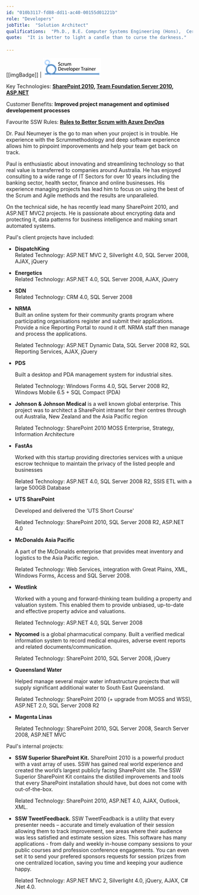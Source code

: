 ```yaml
---
id: "010b3117-fd88-dd11-ac40-00155d01221b"
role: "Developers"
jobTitle:  "Solution Architect"
qualifications:  "Ph.D., B.E. Computer Systems Engineering (Hons),  Cert. Scrum Master"
quote:  "It is better to light a candle than to curse the darkness."

---
```


[[imgBadge]]
| [![](./Images/Bio/scrumtrainer.png)](http://www.ssw.com.au/ssw/Events/Scrum-Training-Course.aspx)

Key Technologies: **[SharePoint 2010](http://www.ssw.com.au/ssw/Consulting/SharePoint.aspx), [Team Foundation Server 2010](http://www.ssw.com.au/ssw/Consulting/ALM.aspx), [ASP.NET](http://www.ssw.com.au/ssw/Consulting/WebsiteDevelopment.aspx)**  

Customer Benefits: **Improved project management and optimised developement processes**  

Favourite SSW Rules: **[Rules to Better Scrum with Azure DevOps](https://ssw.com.au/rules/rules-to-better-scrum-using-azure-devops/)**

Dr. Paul Neumeyer is the go to man when your project is in trouble. He experience with the Scrummethodology and deep software experience allows him to pinpoint imporovements and help your team get back on track.  

 Paul is enthusiastic about innovating and streamlining technology so that real value is transferred to companies around Australia. He has enjoyed consulting to a wide range of IT Sectors for over 10 years including the banking sector, health sector, finance and online businesses. His experience managing projects has lead him to focus on using the best of the Scrum and Agile methods and the results are unparalleled.   

 On the technical side, he has recently lead many SharePoint 2010, and ASP.NET MVC2 projects. He is passionate about encrypting data and protecting it, data patterns for business intelligence and making smart automated systems.

Paul's client projects have included:

*   **DispatchKing**  
    Related Technology: ASP.NET MVC 2, Silverlight 4.0, SQL Server 2008, AJAX, jQuery 

*   **Energetics**  
    Related Technology: ASP.NET 4.0, SQL Server 2008, AJAX, jQuery 

*   **SDN**  
    Related Technology: CRM 4.0, SQL Server 2008 

*   **NRMA**   
    Built an online system for their community grants program where participating organisations register and submit their applications. Provide a nice Reporting Portal to round it off. NRMA staff then manage and process the applications.   

    Related Technology: ASP.NET Dynamic Data, SQL Server 2008 R2, SQL Reporting Services, AJAX, jQuery 

*   **PDS**  

    Built a desktop and PDA management system for industrial sites.  

    Related Technology: Windows Forms 4.0, SQL Server 2008 R2, Windows Mobile 6.5 + SQL Compact (PDA) 

*   **Johnson & Johnson Medical** is a well known global enterprise. This project was to architect a SharePoint intranet for their centres through out Australia, New Zealand and the Asia Pacific region   

    Related Technology: SharePoint 2010 MOSS Enterprise, Strategy, Information Architecture 

*   **FastAs**   

    Worked with this startup providing directories services with a unique escrow technique to maintain the privacy of the listed people and businesses  

    Related Technology: ASP.NET 4.0, SQL Server 2008 R2, SSIS ETL with a large 500GB Database 

*   **UTS SharePoint**   

    Developed and delivered the 'UTS Short Course'   

    Related Technology: SharePoint 2010, SQL Server 2008 R2, ASP.NET 4.0 

*   **McDonalds Asia Pacific**   

    A part of the McDonalds enterprise that provides meat inventory and logistics to the Asia Pacific region.  

    Related Technology: Web Services, integration with Great Plains, XML, Windows Forms, Access and SQL Server 2008. 

*   **Westlink**   

    Worked with a young and forward-thinking team building a property and valuation system. This enabled them to provide unbiased, up-to-date and effective property advice and valuations.  

    Related Technology: ASP.NET 4.0, SQL Server 2008 

*   **Nycomed** is a global pharmacutical company. Built a verified medical information system to record medical enquires, adverse event reports and related documents/communication.   

    Related Technology: SharePoint 2010, SQL Server 2008, jQuery 

*   **Queensland Water**   

    Helped manage several major water infrastructure projects that will supply significant additional water to South East Queensland.  

    Related Technology: SharePoint 2010 (+ upgrade from MOSS and WSS), ASP.NET 2.0, SQL Server 2008 R2 

*   **Magenta Linas**  

    Related Technology: SharePoint 2010, SQL Server 2008, Search Server 2008, ASP.NET MVC 

Paul's internal projects:

*   **SSW Superior SharePoint Kit.** SharePoint 2010 is a powerful product with a vast array of uses. SSW has gained real world experience and created the world’s largest publicly facing SharePoint site. The SSW Superior SharePoint Kit contains the distilled improvements and tools that every SharePoint installation should have, but does not come with out-of-the-box.  

    Related Technology: SharePoint 2010, ASP.NET 4.0, AJAX, Outlook, XML. 

*   **SSW TweetFeedback.** SSW TweetFeadback is a utility that every presenter needs – accurate and timely evaluation of their session allowing them to track improvement, see areas where their audience was less satisfied and estimate session sizes. This software has many applications - from daily and weekly in-house company sessions to your public courses and profession conference engagements. You can even set it to send your prefered sponsors requests for session prizes from one centralized location, saving you time and keeping your audience happy.  

    Related Technology: ASP.NET MVC 2, Silverlight 4.0, jQuery, AJAX, C# .Net 4.0. 
